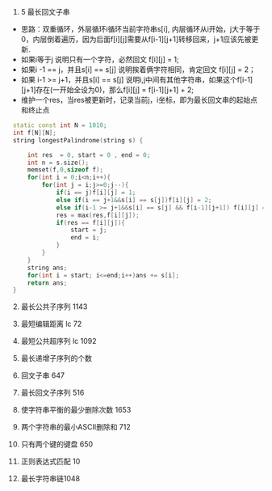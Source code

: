 <!--
 * @Author: zzzzztw
 * @Date: 2023-03-22 10:58:28
 * @LastEditors: Do not edit
 * @LastEditTime: 2023-04-27 12:25:23
 * @FilePath: /myLearning/算法/leetcode/字符串类型dp.md
-->
1. 5 最长回文子串
* 思路：双重循环，外层循环i循环当前字符串s[i], 内层循环从i开始，j大于等于0，内层倒着遍历，因为后面f[i][j]需要从f[i-1][j+1]转移回来，j+1应该先被更新.
* 如果i等于j 说明只有一个字符，必然回文 f[i][j] = 1;  
* 如果i -1 == j，并且s[i] == s[j] 说明挨着俩字符相同，肯定回文 f[i][j] =  2；
* 如果 i-1 >= j+1，并且s[i] == s[j] 说明i,j中间有其他字符串，如果这个f[i-1][j+1]存在(一开始全设为0)，那么f[i][j] = f[i-1][j+1] + 2;
* 维护一个res，当res被更新时，记录当前j，i坐标，即为最长回文串的起始点和终止点
```cpp
 static const int N = 1010;
 int f[N][N];
 string longestPalindrome(string s) {

     int res  = 0, start = 0 , end = 0;
     int n = s.size();
     memset(f,0,sizeof f);
     for(int i = 0;i<n;i++){
         for(int j = i;j>=0;j--){
             if(i == j)f[i][j] = 1;
             else if(i == j+1&&s[i] == s[j])f[i][j] = 2;
             else if(i-1 >= j+1&&s[i] == s[j] && f[i-1][j+1]) f[i][j] = f[i-1][j+1] + 2;
             res = max(res,f[i][j]);
             if(res == f[i][j]){
                 start = j;
                 end = i;
             }
         }
     }
     string ans;
     for(int i = start; i<=end;i++)ans += s[i];
     return ans;
 }

```

2. 最长公共子序列 1143

3. 最短编辑距离 lc 72

4. 最短公共超序列 lc 1092

5. 最长递增子序列的个数

6. 回文子串 647

7. 最长回文子序列 516

8. 使字符串平衡的最少删除次数 1653

9. 两个字符串的最小ASCII删除和 712

10. 只有两个键的键盘 650
    
11. 正则表达式匹配 10

12. 最长字符串链1048